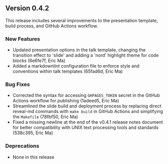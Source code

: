 ## Version 0.4.2

This release includes several improvements to the presentation template, build process, and GitHub Actions workflow.

### New Features

- Updated presentation options in the talk template, changing the transition effect to 'slide' and adding a 'nord' highlight theme for code blocks (6e6fe7f, Eric Ma)
- Added a markdownlint configuration file to enforce style and conventions within talk templates (65fad6d, Eric Ma)

### Bug Fixes

- Corrected the syntax for accessing `GHPAGES_TOKEN` secret in the GitHub Actions workflow for publishing (1adeed5, Eric Ma)
- Streamlined the slide build and deployment process by replacing direct reveal-md commands with `make build` in GitHub Actions and simplifying the `Makefile` (78fbf50, Eric Ma)
- Fixed a missing newline at the end of the v0.4.1 release notes document for better compatibility with UNIX text processing tools and standards (538c395, Eric Ma)

### Deprecations

- None in this release
